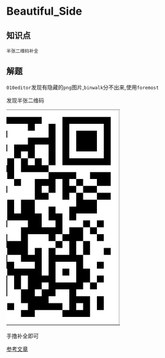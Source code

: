 # Beautiful_Side

## 知识点

`半张二维码补全`

## 解题

`010editor`发现有隐藏的`png`图片,`binwalk`分不出来,使用`foremost`

发现半张二维码

![](./img/118-1.png)

手撸补全即可

[参考文章](https://blog.csdn.net/weixin_46245411/article/details/120674607)